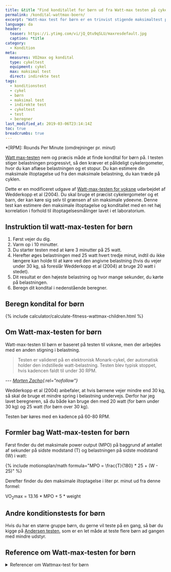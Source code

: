 ```yaml
---
title: &title "Find konditallet for børn ud fra Watt-max testen på cykel"
permalink: /kondital-wattmax-boern/
excerpt: "Watt-max test for børn er en trinvist stigende maksimaltest på ergometercykel, som du kan bruge til at udregne konditallet. Testen er tilpasset børn fra 7 - 15 år og lavet af danske forskere."
language: da
header:
  teaser: https://i.ytimg.com/vi/jQ_Qtu9qSLU/maxresdefault.jpg
  caption: *title
category:
  - Kondition
meta:
  measures: VO2max og kondital
  type: cykeltest
  equipment: cykel
  max: maksimal test
  direct: indirekte test  
tags:
  - konditionstest
  - cykel
  - børn
  - maksimal test
  - indirekte test
  - cykeltest
  - test
  - beregner
last_modified_at: 2019-03-06T23:14:14Z
toc: true
breadcrumbs: true
---
```


*[RPM]: Rounds Per Minute (omdrejninger pr. minut)

[Watt max-testen](/kondital-wattmax/) nem og præcis måde at finde kondital for børn på. I testen stiger belastningen progressivt, så den kræver et pålideligt cykelergometer, hvor du kan aflæse belastningen og et stopur. Du kan estimere din maksimale iltoptagelse ud fra den maksimale belastning, du kan træde på cyklen.

Dette er en modificeret udgave af [Watt-max-testen for voksne](/kondital-wattmax/) udarbejdet af Wedderkopp et al (2004). Du skal bruge et præcist cykelergometer og et barn, der kan køre sig selv til grænsen af sin maksimale ydeevne. Denne test kan estimere den maksimale iltoptagelse og konditallet med en ret høj korrelation i forhold til iltoptagelsesmålinger lavet i et laboratorium.

## Instruktion til watt-max-testen for børn

1. Først vejer du dig.
2. Varm op i 10 minutter.
3. Du starter testen med at køre 3 minutter på 25 watt.
4. Herefter øges belastningen med 25 watt hvert tredje minut, indtil du ikke længere kan holde til at køre ved den angivne belastning (hvis du vejer under 30 kg, så foreslår Wedderkopp et al (2004) at bruge 20 watt i stedet).
5. Dit resultat er den højeste belastning og hvor mange sekunder, du kørte på belastningen.
6. Beregn dit kondital i nedenstående beregner.

## Beregn kondital for børn

{% include calculator/calculate-fitness-wattmax-children.html %}

## Om Watt-max-testen for børn

Watt-max-testen til børn er baseret på testen til voksne, men der arbejdes med en anden stigning i belastning.

> Testen er valideret på en elektronisk Monark-cykel, der automatisk holder den indstillede watt-belastning. Testen blev typisk stoppet, hvis kadencen faldt til under 30 RPM.

--- <cite>[Morten Zacho](https://web.archive.org/web/20150403145124/http://www.motion-online.dk/konditionstraening/testning/watt-max-test-for-boern/){:rel="nofollow"}</cite>

Wedderkopp et al (2004) anbefaler, at hvis børnene vejer mindre end 30 kg, så skal de bruge et mindre spring i belastning undervejs. Derfor har jeg lavet beregneren, så du både kan bruge den med 20 watt (for børn under 30 kg) og 25 watt (for børn over 30 kg).

Testen bør køres med en kadence på 60-80 RPM.

## Formler bag Watt-max-testen for børn

Først finder du det maksimale power output (MPO) på baggrund af antallet af sekunder på sidste modstand (T) og belastningen på sidste modstand (W) i watt:

{% include motionsplan/math formula="MPO = \frac{T}{180} * 25 + (W - 25)" %}

Derefter finder du den maksimale iltoptagelse i liter pr. minut ud fra denne formel:

VO<sub>2</sub>max = 13.16 * MPO + 5 * weight

## Andre konditionstests for børn

Hvis du har en større gruppe børn, du gerne vil teste på en gang, så bør du kigge på [Andersen testen](/andersen-test/), som er en let måde at teste flere børn ad gangen med mindre udstyr.

## Reference om Watt-max-testen for børn

<details markdown="1">
  <summary>Referencer om Wattmax-test for børn</summary>

- Wedderkopp, N., K. Froberg, H. S. Hansen, og L. B. Andersen. 2004. “Secular Trends in Physical Fitness and Obesity in Danish 9-Year-Old Girls and Boys: Odense School Child Study and Danish Substudy of the European Youth Heart Study”. Scandinavian Journal of Medicine & Science in Sports 14 (3): 150–55. <https://doi.org/10.1111/j.1600-0838.2004.00365.x>.
</details>
